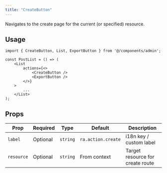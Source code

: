 ```yaml
---
title: "CreateButton"
---
```


Navigates to the create page for the current (or specified) resource.

## Usage

```tsx {6}
import { CreateButton, List, ExportButton } from '@/components/admin';

const PostList = () => (
    <List
        actions={<>
            <CreateButton />
            <ExportButton />
        </>}
    >
        ...
    </List>
);
```

## Props

| Prop | Required | Type | Default | Description |
|------|----------|------|---------|-------------|
| `label` | Optional | `string` | `ra.action.create` | i18n key / custom label |
| `resource` | Optional | `string` | From context | Target resource for create route |

